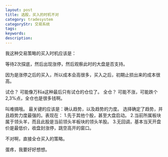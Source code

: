 ```yaml
---
layout: post
title: 选股，买入的时机不对
category: tradesystem
categoryStr: 交易系统
tags: 
keywords: 
description: 
---
```



我这种交易策略的买入时机应该是：

等待2次探底，然后出现涨停，然后观察此时的大盘是否支持。

因为是涨停之后的买入，所以成本会高很多，买入之后，初期止损出来的成本很高。

试仓？
可能像万科a这种最后只有试仓的仓位了。
全仓？
可能不涨，可能跌个2,3%点，全仓也是很多钱啊。

叫难搞哦。
最关键的应该是：确认趋势，以及趋势的力度。
选择确定了趋势，并且趋势力度最强的。表现在：
1.先于其他个股，甚至大盘启动。
2.当前所属板块属于领头羊，而且此股是当前领头羊板块的领头羊股。
3.无回调，基本当天开盘价是最低价，收盘封涨停，跳空高开的窗口。


不对啊，直接全仓买入的策略。

蛋疼，我要好好想想。
